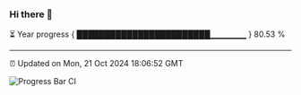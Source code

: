 ### Hi there 👋

⏳ Year progress { ████████████████████████▁▁▁▁▁▁ } 80.53 %

---

⏰ Updated on Mon, 21 Oct 2024 18:06:52 GMT

![Progress Bar CI](https://github.com/liununu/liununu/workflows/Progress%20Bar%20CI/badge.svg)
